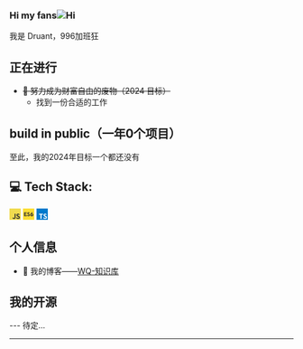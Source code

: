 ### Hi my fans<img src='https://wqknowledge.oss-cn-shenzhen.aliyuncs.com/Hi.gif' alt='Hi' width="24"/>
我是 Druant，996加班狂

## 正在进行
- ~~🍉 努力成为财富自由的废物（2024 目标）~~
  - 找到一份合适的工作

## build in public（一年0个项目）

至此，我的2024年目标一个都还没有

## 💻 Tech Stack:

<code><img height="20" src="https://raw.githubusercontent.com/github/explore/80688e429a7d4ef2fca1e82350fe8e3517d3494d/topics/javascript/javascript.png"></code>
<code><img height="20" src="https://raw.githubusercontent.com/github/explore/80688e429a7d4ef2fca1e82350fe8e3517d3494d/topics/es6/es6.png"></code>
<code><img height="20" src="https://raw.githubusercontent.com/github/explore/80688e429a7d4ef2fca1e82350fe8e3517d3494d/topics/typescript/typescript.png"></code>

## 个人信息
- 📖 我的博客——[WQ-知识库](https://www.wqknowledge.top/)

## 我的开源
--- 待定...

--------------------------------------------------------------
